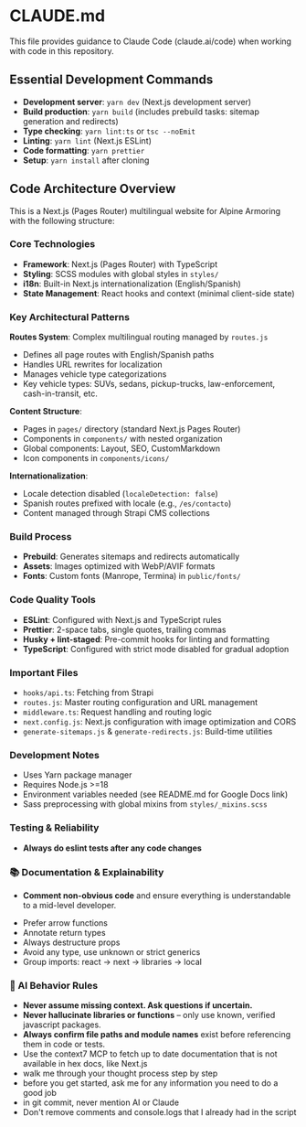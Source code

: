 # CLAUDE.md

This file provides guidance to Claude Code (claude.ai/code) when working with code in this repository.

## Essential Development Commands

- **Development server**: `yarn dev` (Next.js development server)
- **Build production**: `yarn build` (includes prebuild tasks: sitemap generation and redirects)
- **Type checking**: `yarn lint:ts` or `tsc --noEmit`
- **Linting**: `yarn lint` (Next.js ESLint)
- **Code formatting**: `yarn prettier`
- **Setup**: `yarn install` after cloning

## Code Architecture Overview

This is a Next.js (Pages Router) multilingual website for Alpine Armoring with the following structure:

### Core Technologies

- **Framework**: Next.js (Pages Router) with TypeScript
- **Styling**: SCSS modules with global styles in `styles/`
- **i18n**: Built-in Next.js internationalization (English/Spanish)
- **State Management**: React hooks and context (minimal client-side state)

### Key Architectural Patterns

**Routes System**: Complex multilingual routing managed by `routes.js`

- Defines all page routes with English/Spanish paths
- Handles URL rewrites for localization
- Manages vehicle type categorizations
- Key vehicle types: SUVs, sedans, pickup-trucks, law-enforcement, cash-in-transit, etc.

**Content Structure**:

- Pages in `pages/` directory (standard Next.js Pages Router)
- Components in `components/` with nested organization
- Global components: Layout, SEO, CustomMarkdown
- Icon components in `components/icons/`

**Internationalization**:

- Locale detection disabled (`localeDetection: false`)
- Spanish routes prefixed with locale (e.g., `/es/contacto`)
- Content managed through Strapi CMS collections

### Build Process

- **Prebuild**: Generates sitemaps and redirects automatically
- **Assets**: Images optimized with WebP/AVIF formats
- **Fonts**: Custom fonts (Manrope, Termina) in `public/fonts/`

### Code Quality Tools

- **ESLint**: Configured with Next.js and TypeScript rules
- **Prettier**: 2-space tabs, single quotes, trailing commas
- **Husky + lint-staged**: Pre-commit hooks for linting and formatting
- **TypeScript**: Configured with strict mode disabled for gradual adoption

### Important Files

- `hooks/api.ts`: Fetching from Strapi
- `routes.js`: Master routing configuration and URL management
- `middleware.ts`: Request handling and routing logic
- `next.config.js`: Next.js configuration with image optimization and CORS
- `generate-sitemaps.js` & `generate-redirects.js`: Build-time utilities

### Development Notes

- Uses Yarn package manager
- Requires Node.js >=18
- Environment variables needed (see README.md for Google Docs link)
- Sass preprocessing with global mixins from `styles/_mixins.scss`

### Testing & Reliability

- **Always do eslint tests after any code changes**

### 📚 Documentation & Explainability

- **Comment non-obvious code** and ensure everything is understandable to a mid-level developer.
<!-- - When writing complex logic, **add an inline `# Reason:` comment** explaining the why, not just the what. -->
- Prefer arrow functions
- Annotate return types
- Always destructure props
- Avoid any type, use unknown or strict generics
- Group imports: react → next → libraries → local

### 🧠 AI Behavior Rules

- **Never assume missing context. Ask questions if uncertain.**
- **Never hallucinate libraries or functions** – only use known, verified javascript packages.
- **Always confirm file paths and module names** exist before referencing them in code or tests.
- Use the context7 MCP to fetch up to date documentation that is not available in hex docs, like Next.js
- walk me through your thought process step by step
- before you get started, ask me for any information you need to do a good job
- in git commit, never mention AI or Claude
- Don't remove comments and console.logs that I already had in the script
